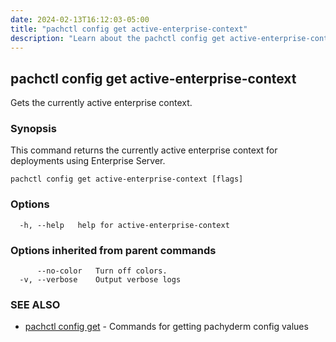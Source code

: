 ```yaml
---
date: 2024-02-13T16:12:03-05:00
title: "pachctl config get active-enterprise-context"
description: "Learn about the pachctl config get active-enterprise-context command"
---
```


## pachctl config get active-enterprise-context

Gets the currently active enterprise context.

### Synopsis

This command returns the currently active enterprise context for deployments using Enterprise Server.

```
pachctl config get active-enterprise-context [flags]
```

### Options

```
  -h, --help   help for active-enterprise-context
```

### Options inherited from parent commands

```
      --no-color   Turn off colors.
  -v, --verbose    Output verbose logs
```

### SEE ALSO

* [pachctl config get](../pachctl_config_get)	 - Commands for getting pachyderm config values

